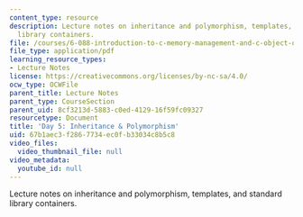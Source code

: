 ```yaml
---
content_type: resource
description: Lecture notes on inheritance and polymorphism, templates, and standard
  library containers.
file: /courses/6-088-introduction-to-c-memory-management-and-c-object-oriented-programming-january-iap-2010/67b1aec3f2867734ec0fb33034c8b5c8_MIT6_088IAP10_lec05.pdf
file_type: application/pdf
learning_resource_types:
- Lecture Notes
license: https://creativecommons.org/licenses/by-nc-sa/4.0/
ocw_type: OCWFile
parent_title: Lecture Notes
parent_type: CourseSection
parent_uid: 8cf3213d-5883-c0ed-4129-16f59fc09327
resourcetype: Document
title: 'Day 5: Inheritance & Polymorphism'
uid: 67b1aec3-f286-7734-ec0f-b33034c8b5c8
video_files:
  video_thumbnail_file: null
video_metadata:
  youtube_id: null
---
```

Lecture notes on inheritance and polymorphism, templates, and standard library containers.